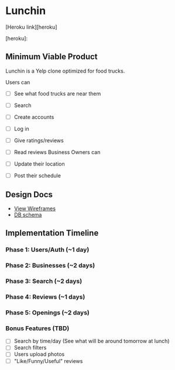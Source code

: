 # Lunchin

[Heroku link][heroku]

[heroku]:

## Minimum Viable Product
Lunchin is a Yelp clone optimized for food trucks.

Users can
- [ ] See what food trucks are near them
- [ ] Search
- [ ] Create accounts
- [ ] Log in
- [ ] Give ratings/reviews
- [ ] Read reviews
Business Owners can
- [ ] Update their location
- [ ] Post their schedule


## Design Docs
* [View Wireframes][views]
* [DB schema][schema]

[views]: ./docs/views.md
[schema]: ./docs/schema.md

## Implementation Timeline

### Phase 1: Users/Auth (~1 day)

### Phase 2: Businesses (~2 days)

### Phase 3: Search (~2 days)

### Phase 4: Reviews (~1 days)

### Phase 5: Openings (~2 days)


### Bonus Features (TBD)
- [ ] Search by time/day (See what will be around tomorrow at lunch)
- [ ] Search filters
- [ ] Users upload photos
- [ ] "Like/Funny/Useful" reviews
